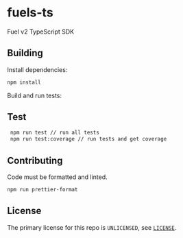 # fuels-ts
Fuel v2 TypeScript SDK

## Building

Install dependencies:

```sh
npm install
```

Build and run tests:

## Test

```sh
 npm run test // run all tests
 npm run test:coverage // run tests and get coverage
```

## Contributing

Code must be formatted and linted.

```sh
npm run prettier-format
```

## License

The primary license for this repo is `UNLICENSED`, see [`LICENSE`](./LICENSE).